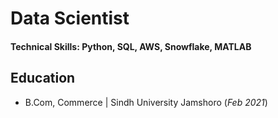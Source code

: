 # Data Scientist

#### Technical Skills: Python, SQL, AWS, Snowflake, MATLAB

## Education	 			        		
- B.Com, Commerce | Sindh University Jamshoro (_Feb 2021_)




